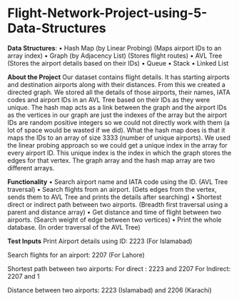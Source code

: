 # Flight-Network-Project-using-5-Data-Structures

**Data Structures**:
•	Hash Map (by Linear Probing) (Maps airport IDs to an array index)
•	Graph (by Adjacency List) (Stores flight routes)
•	AVL Tree (Stores the airport details based on their IDs)
•	Queue
•	Stack
•	Linked List

**About the Project**
Our dataset contains flight details. It has starting airports and destination airports along with their distances. From this we created a directed graph. We stored all the details of those airports, their names, IATA codes and airport IDs in an AVL Tree based on their IDs as they were unique. The hash map acts as a link between the graph and the airport IDs as the vertices in our graph are just the indexes of the array but the airport IDs are random positive integers so we could not directly work with them (a lot of space would be wasted if we did). What the hash map does is that it maps the IDs to an array of size 3333 (number of unique airports). We used the linear probing approach so we could get a unique index in the array for every airport ID. This unique index is the index in which the graph stores the edges for that vertex. The graph array and the hash map array are two different arrays. 

**Functionality**
•	Search airport name and IATA code using the ID. (AVL Tree traversal)
•	Search flights from an airport. (Gets edges from the vertex, sends them to AVL Tree and prints the details after searching)
•	Shortest direct or indirect path between two airports. (Breadth first traversal using a parent and distance array)
•	Get distance and time of flight between two airports. (Search weight of edge between two vertices)
•	Print the whole database. (In order traversal of the AVL Tree)

**Test Inputs**
Print Airport details using ID: 2223 (For Islamabad)

Search flights for an airport: 2207 (For Lahore)

Shortest path between two airports:
	For direct : 2223 and 2207
	For Indirect: 2207 and 1

Distance between two airports: 2223 (Islamabad) and 2206 (Karachi)
